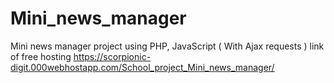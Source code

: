 # Mini_news_manager
Mini news manager project using PHP, JavaScript ( With Ajax requests )
link of free hosting https://scorpionic-digit.000webhostapp.com/School_project_Mini_news_manager/
